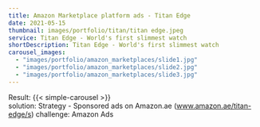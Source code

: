 ```yaml
---
title: Amazon Marketplace platform ads - Titan Edge
date: 2021-05-15
thumbnail: images/portfolio/titan/titan edge.jpeg
service: Titan Edge - World's first slimmest watch
shortDescription: Titan Edge - World's first slimmest watch
carousel_images:
  - "images/portfolio/amazon_marketplaces/slide1.jpg"
  - "images/portfolio/amazon_marketplaces/slide2.jpg"
  - "images/portfolio/amazon_marketplaces/slide3.jpg"
---
```



Result:
{{< simple-carousel >}} 
<br />
solution: Strategy - Sponsored ads on Amazon.ae (www.amazon.ae/titan-edge/s)
challenge: Amazon Ads 
